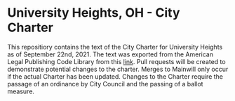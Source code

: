 # University Heights, OH - City Charter

This repositiory contains the text of the City Charter for University Heights as of September 22nd, 2021. The text was exported from the American Legal Publishing Code Library from this [link](https://codelibrary.amlegal.com/codes/universityhts/latest/unhoh_oh/0-0-0-51553). Pull requests will be created to demonstrate potential changes to the charter. Merges to Mainwill only occur if the actual Charter has been updated. Changes to the Charter require the passage of an ordinance by City Council and the passing of a ballot measure.